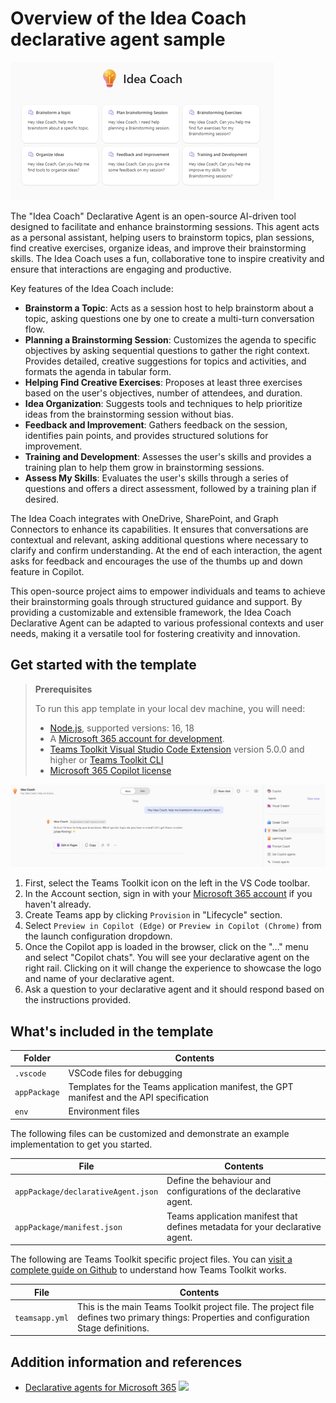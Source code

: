 # Overview of the Idea Coach declarative agent sample
![IdeaCoach Start Screen](assets/IdeaCoach1.png)

The "Idea Coach" Declarative Agent is an open-source AI-driven tool designed to facilitate and enhance brainstorming sessions. This agent acts as a personal assistant, helping users to brainstorm topics, plan sessions, find creative exercises, organize ideas, and improve their brainstorming skills. The Idea Coach uses a fun, collaborative tone to inspire creativity and ensure that interactions are engaging and productive.

Key features of the Idea Coach include:
- **Brainstorm a Topic**: Acts as a session host to help brainstorm about a topic, asking questions one by one to create a multi-turn conversation flow.
- **Planning a Brainstorming Session**: Customizes the agenda to specific objectives by asking sequential questions to gather the right context. Provides detailed, creative suggestions for topics and activities, and formats the agenda in tabular form.
- **Helping Find Creative Exercises**: Proposes at least three exercises based on the user's objectives, number of attendees, and duration.
- **Idea Organization**: Suggests tools and techniques to help prioritize ideas from the brainstorming session without bias.
- **Feedback and Improvement**: Gathers feedback on the session, identifies pain points, and provides structured solutions for improvement.
- **Training and Development**: Assesses the user's skills and provides a training plan to help them grow in brainstorming sessions.
- **Assess My Skills**: Evaluates the user's skills through a series of questions and offers a direct assessment, followed by a training plan if desired.

The Idea Coach integrates with OneDrive, SharePoint, and Graph Connectors to enhance its capabilities. It ensures that conversations are contextual and relevant, asking additional questions where necessary to clarify and confirm understanding. At the end of each interaction, the agent asks for feedback and encourages the use of the thumbs up and down feature in Copilot.

This open-source project aims to empower individuals and teams to achieve their brainstorming goals through structured guidance and support. By providing a customizable and extensible framework, the Idea Coach Declarative Agent can be adapted to various professional contexts and user needs, making it a versatile tool for fostering creativity and innovation.

## Get started with the template

> **Prerequisites**
>
> To run this app template in your local dev machine, you will need:
>
> - [Node.js](https://nodejs.org/), supported versions: 16, 18
> - A [Microsoft 365 account for development](https://docs.microsoft.com/microsoftteams/platform/toolkit/accounts).
> - [Teams Toolkit Visual Studio Code Extension](https://aka.ms/teams-toolkit) version 5.0.0 and higher or [Teams Toolkit CLI](https://aka.ms/teamsfx-toolkit-cli)
> - [Microsoft 365 Copilot license](https://learn.microsoft.com/microsoft-365-copilot/extensibility/prerequisites#prerequisites)

![IdeaCoach in Action](assets/IdeaCoach2.png)


1. First, select the Teams Toolkit icon on the left in the VS Code toolbar.
2. In the Account section, sign in with your [Microsoft 365 account](https://docs.microsoft.com/microsoftteams/platform/toolkit/accounts) if you haven't already.
3. Create Teams app by clicking `Provision` in "Lifecycle" section.
4. Select `Preview in Copilot (Edge)` or `Preview in Copilot (Chrome)` from the launch configuration dropdown.
5. Once the Copilot app is loaded in the browser, click on the "…" menu and select "Copilot chats". You will see your declarative agent on the right rail. Clicking on it will change the experience to showcase the logo and name of your declarative agent.
6. Ask a question to your declarative agent and it should respond based on the instructions provided.

## What's included in the template

| Folder       | Contents                                                                                 |
| ------------ | ---------------------------------------------------------------------------------------- |
| `.vscode`    | VSCode files for debugging                                                               |
| `appPackage` | Templates for the Teams application manifest, the GPT manifest and the API specification |
| `env`        | Environment files                                                                        |

The following files can be customized and demonstrate an example implementation to get you started.

| File                                 | Contents                                                                       |
| ------------------------------------ | ------------------------------------------------------------------------------ |
| `appPackage/declarativeAgent.json` | Define the behaviour and configurations of the declarative agent.            |
| `appPackage/manifest.json`           | Teams application manifest that defines metadata for your declarative agent. |

The following are Teams Toolkit specific project files. You can [visit a complete guide on Github](https://github.com/OfficeDev/TeamsFx/wiki/Teams-Toolkit-Visual-Studio-Code-v5-Guide#overview) to understand how Teams Toolkit works.

| File           | Contents                                                                                                                                  |
| -------------- | ----------------------------------------------------------------------------------------------------------------------------------------- |
| `teamsapp.yml` | This is the main Teams Toolkit project file. The project file defines two primary things: Properties and configuration Stage definitions. |

## Addition information and references

- [Declarative agents for Microsoft 365](https://aka.ms/teams-toolkit-declarative-agent)
![](https://m365-visitor-stats.azurewebsites.net/SamplesGallery/da-IdeaCoach)